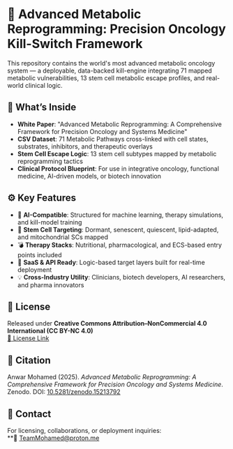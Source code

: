 # 🔬 Advanced Metabolic Reprogramming: Precision Oncology Kill-Switch Framework

This repository contains the world's most advanced metabolic oncology system — a deployable, data-backed kill-engine integrating 71 mapped metabolic vulnerabilities, 13 stem cell metabolic escape profiles, and real-world clinical logic.

## 🧬 What’s Inside

- **White Paper**: "Advanced Metabolic Reprogramming: A Comprehensive Framework for Precision Oncology and Systems Medicine"
- **CSV Dataset**: 71 Metabolic Pathways cross-linked with cell states, substrates, inhibitors, and therapeutic overlays
- **Stem Cell Escape Logic**: 13 stem cell subtypes mapped by metabolic reprogramming tactics
- **Clinical Protocol Blueprint**: For use in integrative oncology, functional medicine, AI-driven models, or biotech innovation

## ⚙️ Key Features

- 🔁 **AI-Compatible**: Structured for machine learning, therapy simulations, and kill-model training
- 🧠 **Stem Cell Targeting**: Dormant, senescent, quiescent, lipid-adapted, and mitochondrial SCs mapped
- 💣 **Therapy Stacks**: Nutritional, pharmacological, and ECS-based entry points included
- 🔗 **SaaS & API Ready**: Logic-based target layers built for real-time deployment
- 💡 **Cross-Industry Utility**: Clinicians, biotech developers, AI researchers, and pharma innovators

## 📜 License

Released under **Creative Commons Attribution–NonCommercial 4.0 International (CC BY-NC 4.0)**  
[🔗 License Link](https://creativecommons.org/licenses/by-nc/4.0/)

## 🧾 Citation

Anwar Mohamed (2025). *Advanced Metabolic Reprogramming: A Comprehensive Framework for Precision Oncology and Systems Medicine*. Zenodo. DOI: [10.5281/zenodo.15213792](https://doi.org/10.5281/zenodo.15213792)

## 📩 Contact

For licensing, collaborations, or deployment inquiries:  
**📧 TeamMohamed@proton.me



